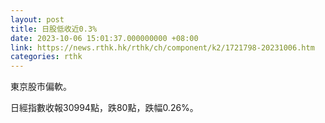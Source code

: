 ```yaml
---
layout: post
title: 日股低收近0.3%
date: 2023-10-06 15:01:37.000000000 +08:00
link: https://news.rthk.hk/rthk/ch/component/k2/1721798-20231006.htm
categories: rthk
---
```


東京股市偏軟。

日經指數收報30994點，跌80點，跌幅0.26%。
